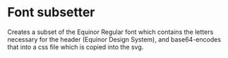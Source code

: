 # Font subsetter

Creates a subset of the Equinor Regular font which contains the letters necessary for the header (Equinor Design System), and base64-encodes that into a css file which is copied into the svg.
